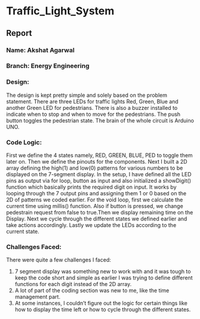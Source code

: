 # Traffic_Light_System

## **Report**

### **Name: Akshat Agarwal**
### **Branch: Energy Engineering**


### **Design:**
The design is kept pretty simple and solely based on the problem statement. There are three LEDs for traffic lights Red, Green, Blue and another Green LED for pedestrians. There is also a buzzer installed to indicate when to stop and when to move for the pedestrians. The push button toggles the pedestrian state. The brain of the whole circuit is Arduino UNO.

### **Code Logic:**
First we define the 4 states namely, RED, GREEN, BLUE, PED to toggle them later on. Then we define the pinouts for the components. Next I built a 2D array defining the high(1) and low(0) patterns for various numbers to be displayed on the 7-segment display.
In the setup, I have defined all the LED pins as output via for loop, button as input and also initialized a showDigit() function which basically prints the required digit on input. It works by looping through the 7 output pins and assigning them 1 or 0 based on the 2D of patterns we coded earlier.
For the void loop, first we calculate the current time using millis() function. Also if button is pressed, we change pedestrain request from false to true.Then we display remaining time on the Display.
Next we cycle through the different states we defined earlier and take actions accordingly.
Lastly we update the LEDs according to the current state.

### **Challenges Faced:**
There were quite a few challenges I faced:
1) 7 segment display was something new to work with and it was tough to keep the code short and simple as earlier I was trying to define different functions for each digit instead of the 2D array.
2) A lot of part of the coding section was new to me, like the time management part.
3) At some instances, I couldn’t figure out the logic for certain things like how to display the time left or how to cycle through the different states.
